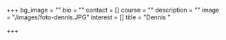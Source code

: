 +++
bg_image = ""
bio = ""
contact = []
course = ""
description = ""
image = "/images/foto-dennis.JPG"
interest = []
title = "Dennis "

+++
